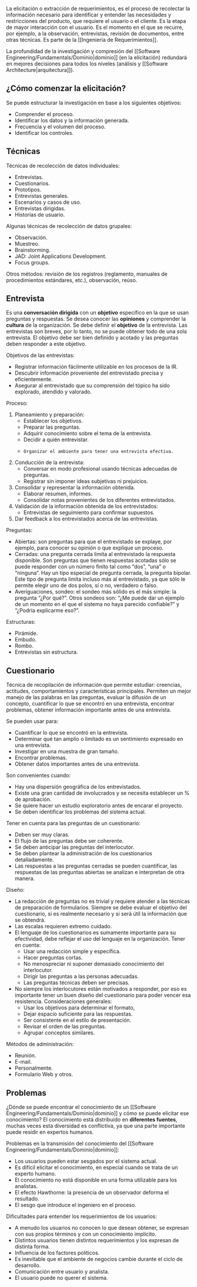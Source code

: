 La elicitación o extracción de requerimientos, es el proceso de recolectar la información necesario para identificar y entender las necesidades y restricciones del producto, que requiere el usuario o el cliente. Es la etapa de mayor interacción con el usuario. Es el momento en el que se recurre, por ejemplo, a la observación, entrevistas, revisión de documentos, entre otras técnicas. Es parte de la [[Ingeniería de Requerimientos]].

La profundidad de la investigación y compresión del [[Software Engineering/Fundamentals/Dominio|dominio]] (en la elicitación) redundará en mejores decisiones para todos los niveles (análisis y [[Software Architecture|arquitectura]]).
           
## ¿Cómo comenzar la elicitación?
Se puede estructurar la investigación en base a los siguientes objetivos:
* Comprender el proceso.
* Identificar los datos y la información generada.
* Frecuencia y el volumen del proceso.
* Identificar los controles.

## Técnicas
Técnicas de recolección de datos individuales:
* Entrevistas.
* Cuestionarios.
* Prototipos.
* Entrevistas generales.
* Escenarios y casos de uso.
* Entrevistas dirigidas.
* Historias de usuario.

Algunas técnicas de recolección de datos grupales:
* Observación.
* Muestreo.
* Brainstorming.
* JAD: Joint Applications Development.
* Focus groups.

Otros métodos: revisión de los registros (reglamento, manuales de procedimientos estándares, etc.), observación, reúso.

## Entrevista
Es una **conversación dirigida** con un **objetivo** específico en la que se usan preguntas y respuestas. Se desea conocer las **opiniones** y comprender la **cultura** de la organización. Se debe definir el **objetivo** de la entrevista. Las entrevistas son breves, por lo tanto, no se puede obtener todo de una sola entrevista. El objetivo debe ser bien definido y acotado y las preguntas deben responder a este objetivo.

Objetivos de las entrevistas:
* Registrar información fácilmente utilizable en los procesos de la IR.
* Descubrir información proveniente del entrevistado precisa y eficientemente.
*  Asegurar al entrevistado que su comprensión del tópico ha sido explorado, atendido y valorado.

Proceso:
1. Planeamiento y preparación:
	* Establecer los objetivos.
	*  Preparar las preguntas.
	*   Adquirir conocimiento sobre el tema de la entrevista.
	*    Decidir a quién entrevistar.
	*     Organizar el ambiente para tener una entrevista efectiva.
2. Conducción de la entrevista:
	* Conversar en modo profesional usando técnicas adecuadas de preguntas.
	*  Registrar sin imponer ideas subjetivas ni prejuicios.
3. Consolidar y representar la información obtenida.
	* Elaborar resumen, informes.
	*  Consolidar notas provenientes de los diferentes entrevistados.
4. Validación de la información obtenida de los entrevistados:
	* Entrevistas de seguimiento para confirmar supuestos.
5. Dar feedback a los entrevistados acerca de las entrevistas.

Preguntas:
* Abiertas: son preguntas para que el entrevistado se explaye, por ejemplo, para conocer su opinión o que explique un proceso.
*  Cerradas: una pregunta cerrada limita al entrevistado la respuesta disponible. Son preguntas que tienen respuestas acotadas sólo se puede responder con un número finito tal como “dos”, “una” o “ninguna”. Hay un tipo especial de pregunta cerrada, la pregunta bipolar. Este tipo de pregunta limita incluso más al entrevistado, ya que sólo le permite elegir uno de dos polos, sí o no, verdadero o falso.
*  Averiguaciones, sondeo: el sondeo más sólido es el más simple: la pregunta “¿Por qué?”. Otros sondeos son: “¿Me puede dar un ejemplo de un momento en el que el sistema no haya parecido confiable?” y “¿Podría explicarme eso?”.

Estructuras:
* Pirámide.
*  Embudo.
*  Rombo.
*  Entrevistas sin estructura.

## Cuestionario
Técnica de recopilación de información que permite estudiar: creencias, actitudes, comportamientos y características principales. Permiten un mejor manejo de las palabras en las preguntas, evaluar la difusión de un concepto, cuantificar lo que se encontró en una entrevista, encontrar problemas, obtener información importante antes de una entrevista.

Se pueden usar para:
* Cuantificar lo que se encontró en la entrevista.
*  Determinar qué tan amplio o limitado es un sentimiento expresado en una entrevista.
*  Investigar en una muestra de gran tamaño.
*   Encontrar problemas.
*   Obtener datos importantes antes de una entrevista.

Son convenientes cuando:
* Hay una dispersión geográfica de los entrevistados.
*  Existe una gran cantidad de involucrados y se necesita establecer un % de aprobación.
*  Se quiere hacer un estudio exploratorio antes de encarar el proyecto.
*  Se deben identificar los problemas del sistema actual.

Tener en cuenta para las preguntas de un cuestionario:
* Deben ser muy claras.
* El flujo de las preguntas debe ser coherente.
* Se deben anticipar las preguntas del interlocutor.
* Se deben plantear la administración de los cuestionarios detalladamente.
* Las respuestas a las preguntas cerradas se pueden cuantificar, las respuestas de las preguntas abiertas se analizan e interpretan de otra manera.

Diseño:
* La redacción de preguntas no es trivial y requiere atender a las técnicas de preparación de formularios. Siempre se debe evaluar el objetivo del cuestionario, si es realmente necesario y si será útil la información que se obtendrá.
* Las escalas requieren extremo cuidado.
* El lenguaje de los cuestionarios es sumamente importante para su efectividad, debe reflejar el uso del lenguaje en la organización. Tener en cuenta:
	* Usar una redacción simple y específica.
	* Hacer preguntas cortas.
	*  No menospreciar ni suponer demasiado conocimiento del interlocutor.
	*   Dirigir las preguntas a las personas adecuadas.
	*    Las preguntas técnicas deben ser precisas.
* No siempre los interlocutores están motivados a responder, por eso es importante tener un buen diseño del cuestionario para poder vencer esa resistencia. Consideraciones generales:
	*  Usar los objetivos para determinar el formato,
	*  Dejar espacio suficiente para las respuestas.
	*  Ser consistente en el estilo de presentación.
	*  Revisar el orden de las preguntas.
	*   Agrupar conceptos similares.

Métodos de administración:
* Reunión.
* E-mail.
* Personalmente.
* Formulario Web y otros.

## Problemas
¿Dónde se puede encontrar el conocimiento de un [[Software Engineering/Fundamentals/Dominio|dominio]] y cómo se puede elicitar ese conocimiento? El conocimiento está distribuido en **diferentes fuentes**, muchas veces esta diversidad es conflictiva, ya que una parte importante puede residir en expertos humanos.

Problemas en la transmisión del conocimiento del [[Software Engineering/Fundamentals/Dominio|dominio]]:
* Los usuarios pueden estar sesgados por el sistema actual.
* Es difícil elicitar el conocimiento, en especial cuando se trata de un experto humano.
* El conocimiento no está disponible en una forma utilizable para los analistas.
* El efecto Hawthorne: la presencia de un observador deforma el resultado.
* El sesgo que introduce el ingeniero en el proceso.

Dificultades para entender los requerimientos de los usuarios:
* A menudo los usuarios no conocen lo que desean obtener, se expresan con sus propios términos y con un conocimiento implícito.
* Distintos usuarios tienen distintos requerimientos y los expresan de distinta forma.
* Influencia de los factores políticos.
* Es inevitable que el ambiente de negocios cambie durante el ciclo de desarrollo.
* Comunicación entre usuario y analista.
* El usuario puede no querer el sistema.